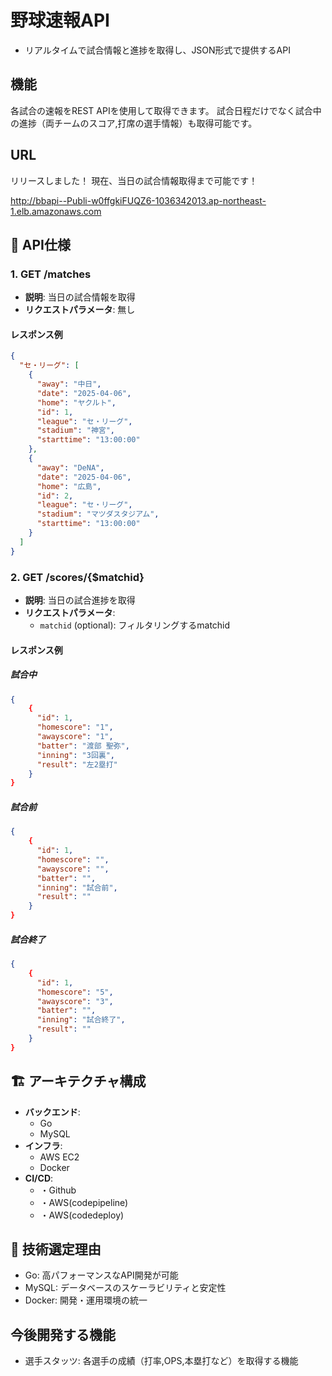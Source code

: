# 野球速報API
- リアルタイムで試合情報と進捗を取得し、JSON形式で提供するAPI

## 機能
各試合の速報をREST APIを使用して取得できます。
試合日程だけでなく試合中の進捗（両チームのスコア,打席の選手情報）も取得可能です。

## URL
リリースしました！
現在、当日の試合情報取得まで可能です！

http://bbapi--Publi-w0ffgkiFUQZ6-1036342013.ap-northeast-1.elb.amazonaws.com

## 📘 API仕様
### 1. GET /matches
- **説明**: 当日の試合情報を取得
- **リクエストパラメータ**: 無し

#### レスポンス例
```json
{
  "セ・リーグ": [
    {
      "away": "中日",
      "date": "2025-04-06",
      "home": "ヤクルト",
      "id": 1,
      "league": "セ・リーグ",
      "stadium": "神宮",
      "starttime": "13:00:00"
    },
    {
      "away": "DeNA",
      "date": "2025-04-06",
      "home": "広島",
      "id": 2,
      "league": "セ・リーグ",
      "stadium": "マツダスタジアム",
      "starttime": "13:00:00"
    }
  ]
}
```

### 2. GET /scores/{$matchid}
- **説明**: 当日の試合進捗を取得
- **リクエストパラメータ**:
  - `matchid` (optional): フィルタリングするmatchid

#### レスポンス例
##### 試合中
```json
{
    {
      "id": 1,
      "homescore": "1",
      "awayscore": "1",
      "batter": "渡部 聖弥",
      "inning": "3回裏",
      "result": "左2塁打"
    }
}
```
##### 試合前
```json
{
    {
      "id": 1,
      "homescore": "",
      "awayscore": "",
      "batter": "",
      "inning": "試合前",
      "result": ""
    }
}
```
##### 試合終了
```json
{
    {
      "id": 1,
      "homescore": "5",
      "awayscore": "3",
      "batter": "",
      "inning": "試合終了",
      "result": ""
    }
}
```

## 🏗️ アーキテクチャ構成
- **バックエンド**:
  - Go
  - MySQL
- **インフラ**:
  - AWS EC2
  - Docker
- **CI/CD**:
  - ・Github
  - ・AWS(codepipeline)
  - ・AWS(codedeploy)

## 🚀 技術選定理由
- Go: 高パフォーマンスなAPI開発が可能
- MySQL: データベースのスケーラビリティと安定性
- Docker: 開発・運用環境の統一

## 今後開発する機能
- 選手スタッツ: 各選手の成績（打率,OPS,本塁打など）を取得する機能